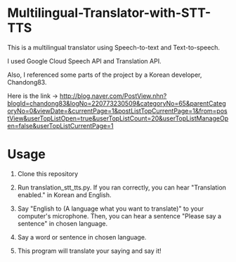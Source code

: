 # Multilingual-Translator-with-STT-TTS
This is a multilingual translator using Speech-to-text and Text-to-speech.

I used Google Cloud Speech API and Translation API.

Also, I referenced some parts of the project by a Korean developer, Chandong83.

Here is the link -> http://blog.naver.com/PostView.nhn?blogId=chandong83&logNo=220773230509&categoryNo=65&parentCategoryNo=0&viewDate=&currentPage=1&postListTopCurrentPage=1&from=postView&userTopListOpen=true&userTopListCount=20&userTopListManageOpen=false&userTopListCurrentPage=1


# Usage
1. Clone this repository

2. Run translation_stt_tts.py. 
If you ran correctly, you can hear "Translation enabled." in Korean and English.

3. Say "English to (A language what you want to translate)" to your computer's microphone.
Then, you can hear a sentence "Please say a sentence" in chosen language.

4. Say a word or sentence in chosen language.

5. This program will translate your saying and say it!
